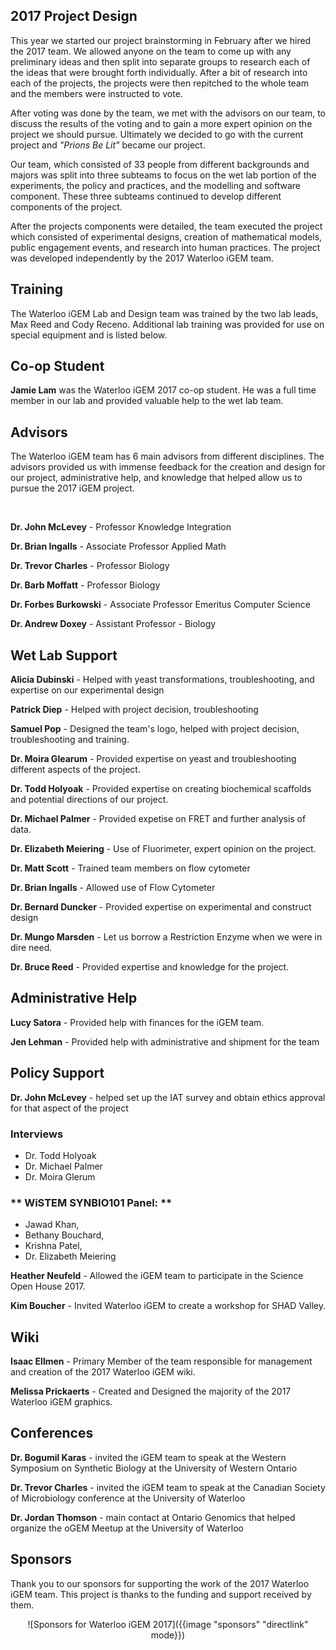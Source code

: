 
## 2017 Project Design

This year we started our project brainstorming in February after we hired the 2017 team. We allowed anyone on the team to come up with any preliminary ideas and then split into separate groups to research each of the ideas that were brought forth individually. After a bit of research into each of the projects, the projects were then repitched to the whole team and the members were instructed to vote.

After voting was done by the team, we met with the advisors on our team, to discuss the results of the voting and to gain a more expert opinion on the project we should pursue. Ultimately we decided to go with the current project and *"Prions Be Lit"* became our project.

Our team, which consisted of 33 people from different backgrounds and majors was split into three subteams to focus on the wet lab portion of the experiments, the policy and practices, and the modelling and software component. These three subteams continued to develop different components of the project.

After the projects components were detailed, the team executed the project which consisted of experimental designs, creation of mathematical models, public engagement events, and research into human practices. The project was developed independently by the 2017 Waterloo iGEM team.

## Training

The Waterloo iGEM Lab and Design team was trained by the two lab leads, Max Reed and Cody Receno. Additional lab training was provided for use on special equipment and is listed below.

## Co-op Student

**Jamie Lam** was the Waterloo iGEM 2017 co-op student. He was a full time member in our lab and provided valuable help to the wet lab team.

## Advisors

The Waterloo iGEM team has 6 main advisors from different disciplines. The advisors provided us with immense feedback for the creation and design for our project, administrative help, and knowledge that helped allow us to pursue the 2017 iGEM project.

<br>

**Dr. John McLevey** - Professor Knowledge Integration

**Dr. Brian Ingalls** - Associate Professor Applied Math

**Dr. Trevor Charles** - Professor Biology

**Dr. Barb Moffatt** - Professor Biology

**Dr. Forbes Burkowski** - Associate Professor Emeritus Computer Science

**Dr. Andrew Doxey** - Assistant Professor - Biology

## Wet Lab Support

**Alicia Dubinski** - Helped with yeast transformations, troubleshooting, and expertise on our experimental design

**Patrick Diep** - Helped with project decision, troubleshooting

**Samuel Pop** - Designed the team's logo, helped with project decision, troubleshooting and training.

**Dr. Moira Glearum** - Provided expertise on yeast and troubleshooting different aspects of the project.

**Dr. Todd Holyoak** - Provided expertise on creating biochemical scaffolds and potential directions of our project.

**Dr. Michael Palmer** - Provided expetise on FRET and further analysis of data.

**Dr. Elizabeth Meiering** - Use of Fluorimeter, expert opinion on the project.

**Dr. Matt Scott** - Trained team members on flow cytometer

**Dr. Brian Ingalls** - Allowed use of Flow Cytometer

**Dr. Bernard Duncker** - Provided expertise on experimental and construct design

**Dr. Mungo Marsden** - Let us borrow a Restriction Enzyme when we were in dire need.

**Dr. Bruce Reed** - Provided expertise and knowledge for the project.

## Administrative Help

**Lucy Satora** - Provided help with finances for the iGEM team.

**Jen Lehman** - Provided help with administrative and shipment for the team

## Policy Support

**Dr. John McLevey** - helped set up the IAT survey and obtain ethics approval for that aspect of the project

### **Interviews**

* Dr. Todd Holyoak
* Dr. Michael Palmer 
* Dr. Moira Glerum

### ** WiSTEM SYNBIO101 Panel: **

- Jawad Khan, 
- Bethany Bouchard, 
- Krishna Patel, 
- Dr. Elizabeth Meiering 

**Heather Neufeld** - Allowed the iGEM team to participate in the Science Open House 2017.

**Kim Boucher** - Invited Waterloo iGEM to create a workshop for SHAD Valley.


## Wiki

**Isaac Ellmen** - Primary Member of the team responsible for management and creation of the 2017 Waterloo iGEM wiki.

**Melissa Prickaerts** - Created and Designed the majority of the 2017 Waterloo iGEM graphics.


## Conferences

**Dr. Bogumil Karas** - invited the iGEM team to speak at the Western Symposium on Synthetic Biology at the University of Western Ontario

**Dr. Trevor Charles** - invited the iGEM team to speak at the Canadian Society of Microbiology conference at the University of Waterloo

**Dr. Jordan Thomson** - main contact at Ontario Genomics that helped organize the oGEM Meetup at the University of Waterloo


## Sponsors

Thank you to our sponsors for supporting the work of the 2017 Waterloo iGEM team. This project is thanks to the funding and support received by them.

<center>
![Sponsors for Waterloo iGEM 2017]({{image "sponsors" "directlink" mode}})
</center>

